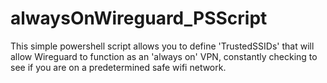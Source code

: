 # alwaysOnWireguard_PSScript
This simple powershell script allows you to define 'TrustedSSIDs' that will allow Wireguard to function as an 'always on' VPN, constantly checking to see if you are on a predetermined safe wifi network. 
